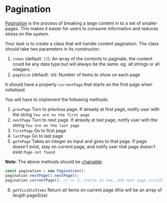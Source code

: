 # Pagination

[Pagination](https://www.youtube.com/watch?v=99hWWSkBerw) is the process of breaking a large content in to a set of smaller pages. This makes it easier for users to consume information and reduces stress on the system.

Your task is to create a class that will handle content pagination. 
The class should take two parameters in its constructor: 

1. `items` (default: `[]`): An array of the contents to paginate, the content could be any data type but will always be the same. eg. all strings or all integers.
2. `pageSize` (default: `10`): Number of items to show on each page

It should have a property `currentPage` that starts on the first page when initialized.

You will have to implement the following methods:

1. `prevPage` Turn to previous page. If already at first page, notify user with the string `You are on the first page`
2. `nextPage` Turn to next page. If already at last page, notify user with the string `You are on the last page`
3. `firstPage` Go to first page 
4. `lastPage` Go to last page
5. `goToPage` Takes an integer as input and goes to that page. If page doesn't exist, stay on current page, and notify user that page doesn't exist `Page not found` 

**Note**: The above methods should be [chainable](https://blog.segunolalive.com/posts/understanding-method-chaining-in-javascript/):

```js
const pagination = new Pagination();
pagination.nextPage().nextPage();
pagination.currentPage(); // => 3, starts on one, and next page called twice.
```

6. `getVisibleItems` Return all items on current page (this will be an array of length pageSize)
